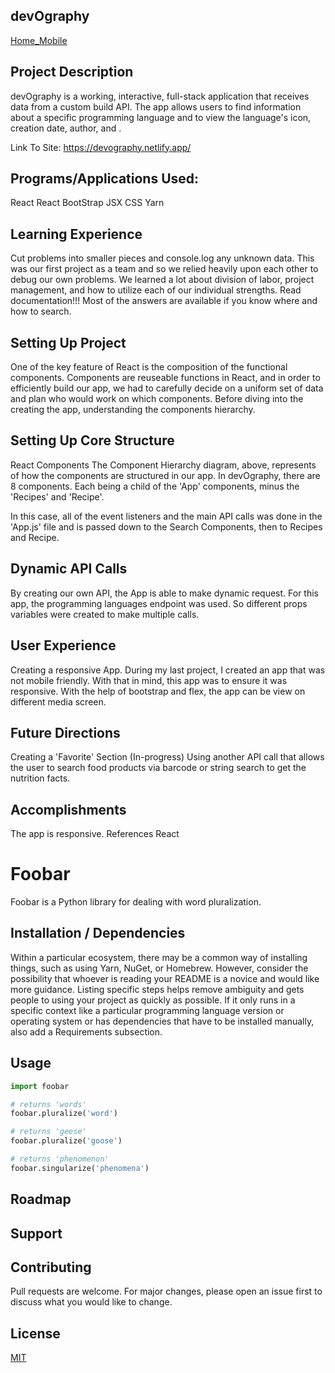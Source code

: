 ## devOgraphy
[Home_Mobile](https://user-images.githubusercontent.com/65795477/125976547-f39ebe7f-00e5-4988-b107-ff53a5ca906f.jpeg)


## Project Description
devOgraphy is a working, interactive, full-stack application that receives data from a custom build API. The app allows users to find information about a specific programming language and to view the language's icon, creation date, author, and .

Link To Site: https://devography.netlify.app/

## Programs/Applications Used:
React
React BootStrap
JSX
CSS
Yarn

## Learning Experience
Cut problems into smaller pieces and console.log any unknown data. This was our first project as a team and so we relied heavily upon each other to debug our own problems. We learned a lot about division of labor, project management, and how to utilize each of our individual strengths. Read documentation!!! Most of the answers are available if you know where and how to search.

## Setting Up Project
One of the key feature of React is the composition of the functional components. Components are reuseable functions in React, and in order to efficiently build our app, we had to carefully decide on a uniform set of data and plan who would work on which components. Before diving into the creating the app, understanding the components hierarchy.


## Setting Up Core Structure
React Components
The Component Hierarchy diagram, above, represents of how the components are structured in our app. In devOgraphy, there are 8 components. Each being a child of the 'App' components, minus the 'Recipes' and 'Recipe'.

In this case, all of the event listeners and the main API calls was done in the 'App.js' file and is passed down to the Search Components, then to Recipes and Recipe.

## Dynamic API Calls
By creating our own API, the App is able to make dynamic request. For this app, the programming languages endpoint was used. So different props variables were created to make multiple calls.

## User Experience
Creating a responsive App. During my last project, I created an app that was not mobile friendly. With that in mind, this app was to ensure it was responsive. With the help of bootstrap and flex, the app can be view on different media screen.


## Future Directions
Creating a 'Favorite' Section (In-progress)
Using another API call that allows the user to search food products via barcode or string search to get the nutrition facts.

## Accomplishments
The app is responsive.
References
React

# Foobar

Foobar is a Python library for dealing with word pluralization.

## Installation / Dependencies

Within a particular ecosystem, there may be a common way of installing things, such as using Yarn, NuGet, or Homebrew. However, consider the possibility that whoever is reading your README is a novice and would like more guidance. Listing specific steps helps remove ambiguity and gets people to using your project as quickly as possible. If it only runs in a specific context like a particular programming language version or operating system or has dependencies that have to be installed manually, also add a Requirements subsection.

## Usage

```python
import foobar

# returns 'words'
foobar.pluralize('word')

# returns 'geese'
foobar.pluralize('goose')

# returns 'phenomenon'
foobar.singularize('phenomena')

```
## Roadmap


## Support


## Contributing
Pull requests are welcome. For major changes, please open an issue first to discuss what you would like to change.



## License
[MIT](https://choosealicense.com/licenses/mit/)
